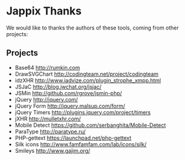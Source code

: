 Jappix Thanks
=============

We would like to thanks the authors of these tools, coming from other projects:


Projects
--------

* Base64			http://rumkin.com
* DrawSVGChart		http://codingteam.net/project/codingteam
* idzXHR			http://www.iadvize.com/plugin_strophe_xmpp.html
* JSJaC				http://blog.jwchat.org/jsjac/
* JSMin				http://github.com/rgrove/jsmin-php/
* jQuery			http://jquery.com/
* jQuery Form		http://jquery.malsup.com/form/
* jQuery Timers		http://plugins.jquery.com/project/timers
* jXHR				http://mulletxhr.com/
* Mobile Detect		https://github.com/serbanghita/Mobile-Detect
* ParaType			http://paratype.ru/
* PHP-gettext		https://launchpad.net/php-gettext	
* Silk icons		http://www.famfamfam.com/lab/icons/silk/
* Smileys			http://www.gajim.org/